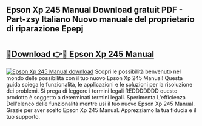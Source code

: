 ## Epson Xp 245 Manual Download gratuit PDF - Part-zsy Italiano Nuovo manuale del proprietario di riparazione Epepj

# <h2><a href="http://dfe99r.blite.top/?on=Epson+Xp+245+Manual">🔗Download 👉🔴 Epson Xp 245 Manual</a></h2>

[![Epson Xp 245 Manual download](https://i.imgur.com/lujVjoI.png)](http://dfe99r.blite.top/?on=Epson+Xp+245+Manual)
Scopri le possibilità benvenuto nel mondo delle possibilità con il tuo nuovo Epson Xp 245 Manual! Questa guida spiega le funzionalità, le applicazioni e le soluzioni per la risoluzione dei problemi. Si prega di leggere i termini legali REDDDDDDD questo prodotto è soggetto a determinati termini legali. Sperimenta L'efficienza Dell'elenco delle funzionalità mentre usi il tuo nuovo Epson Xp 245 Manual. Grazie per aver scelto Epson Xp 245 Manual. Apprezziamo la tua fiducia e il tuo supporto.
